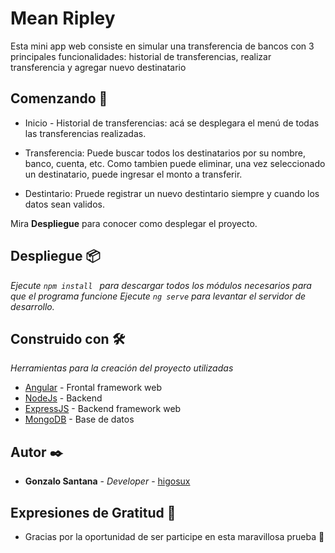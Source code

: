 # Mean Ripley

Esta mini app web consiste en simular una transferencia de bancos con 3 principales funcionalidades: historial de transferencias, realizar transferencia y agregar nuevo destinatario

## Comenzando 🚀

* Inicio - Historial de transferencias: acá se desplegara el menú de todas las transferencias realizadas.

* Transferencia: Puede buscar todos los destinatarios por su nombre, banco, cuenta, etc. Como tambien puede eliminar, una vez seleccionado un destinatario, puede ingresar el monto a transferir.

* Destintario: Pruede registrar un nuevo destintario siempre y cuando los datos sean validos.

Mira **Despliegue** para conocer como desplegar el proyecto.

## Despliegue 📦

_Ejecute `npm install ` para descargar todos los módulos necesarios para que el programa funcione_
_Ejecute `ng serve` para levantar el servidor de desarrollo._

## Construido con 🛠️

_Herramientas para la creación del proyecto utilizadas_

* [Angular](https://angular.io/) - Frontal framework web
* [NodeJs](https://nodejs.org/es/) - Backend
* [ExpressJS](https://expressjs.com/es/) - Backend framework web
* [MongoDB](https://www.mongodb.com/cloud/atlas/) - Base de datos

## Autor ✒️

* **Gonzalo Santana** - *Developer* - [higosux](https://github.com/higosux)

## Expresiones de Gratitud 🎁

* Gracias por la oportunidad de ser participe en esta maravillosa prueba 📢



